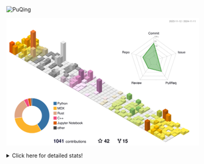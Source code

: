 ![PuQing](https://user-images.githubusercontent.com/27223114/171565019-9a56fae6-b08b-421f-99db-7e830da42371.png)

![](./profile-3d-contrib/profile-season-animate.svg)

<details>
<summary>Click here for detailed stats!</summary>

<!--START_SECTION:waka-->
![Lines of code](https://img.shields.io/badge/From%20Hello%20World%20I%27ve%20Written-1.2%20million%20lines%20of%20code-blue)

**🐱 My GitHub Data** 

> 📦 411.6 kB Used in GitHub's Storage 
 > 
> 🏆 686 Contributions in the Year 2024
 > 
> 🚫 Not Opted to Hire
 > 
> 📜 61 Public Repositories 
 > 
> 🔑 30 Private Repositories 
 > 
**I'm a Night 🦉** 

```text
🌞 Morning                462 commits         ██░░░░░░░░░░░░░░░░░░░░░░░   06.44 % 
🌆 Daytime                3053 commits        ███████████░░░░░░░░░░░░░░   42.58 % 
🌃 Evening                1553 commits        █████░░░░░░░░░░░░░░░░░░░░   21.66 % 
🌙 Night                  2102 commits        ███████░░░░░░░░░░░░░░░░░░   29.32 % 
```


📊 **This Week I Spent My Time On** 

```text
💬 Programming Languages: 
Browsing                 14 hrs 18 mins      █████████░░░░░░░░░░░░░░░░   37.18 % 
Searching                5 hrs 43 mins       ████░░░░░░░░░░░░░░░░░░░░░   14.85 % 
GitHubing                5 hrs 29 mins       ████░░░░░░░░░░░░░░░░░░░░░   14.26 % 
Python                   3 hrs 25 mins       ██░░░░░░░░░░░░░░░░░░░░░░░   08.90 % 
Fish Touching            2 hrs 14 mins       █░░░░░░░░░░░░░░░░░░░░░░░░   05.81 % 

🔥 Editors: 
Chrome                   29 hrs 46 mins      ███████████████████░░░░░░   77.35 % 
VS Code                  7 hrs 10 mins       █████░░░░░░░░░░░░░░░░░░░░   18.62 % 
fish                     1 hr 32 mins        █░░░░░░░░░░░░░░░░░░░░░░░░   03.99 % 
Obsidian                 1 min               ░░░░░░░░░░░░░░░░░░░░░░░░░   00.05 % 

💻 Operating System: 
Mac                      31 hrs 19 mins      ████████████████████░░░░░   81.38 % 
Linux                    3 hrs 36 mins       ██░░░░░░░░░░░░░░░░░░░░░░░   09.37 % 
WSL                      3 hrs 33 mins       ██░░░░░░░░░░░░░░░░░░░░░░░   09.25 % 
```


<!--END_SECTION:waka-->
</details>
